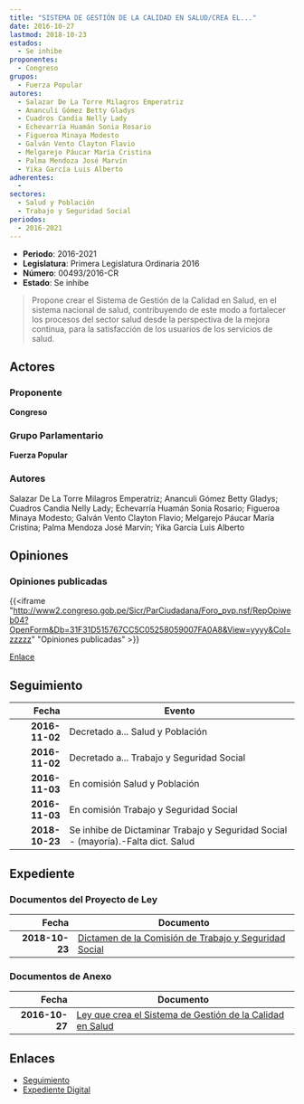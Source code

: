 ```yaml
---
title: "SISTEMA DE GESTIÓN DE LA CALIDAD EN SALUD/CREA EL..."
date: 2016-10-27
lastmod: 2018-10-23
estados: 
  - Se inhibe
proponentes: 
  - Congreso
grupos: 
  - Fuerza Popular
autores: 
  - Salazar De La Torre Milagros Emperatriz
  - Ananculi Gómez Betty Gladys
  - Cuadros Candia Nelly Lady
  - Echevarría Huamán Sonia Rosario
  - Figueroa Minaya Modesto
  - Galván Vento Clayton Flavio
  - Melgarejo Páucar María Cristina
  - Palma Mendoza José Marvín
  - Yika García Luis Alberto
adherentes: 
  - 
sectores: 
  - Salud y Población
  - Trabajo y Seguridad Social
periodos: 
  - 2016-2021
---
```


- **Periodo**: 2016-2021
- **Legislatura**: Primera Legislatura Ordinaria 2016
- **Número**: 00493/2016-CR
- **Estado**: Se inhibe

> Propone crear el Sistema de Gestión de la Calidad en Salud, en el sistema nacional de salud, contribuyendo de este modo a fortalecer los procesos del sector salud desde la perspectiva de la mejora continua, para la satisfacción de los usuarios de los servicios de salud.


## Actores

### Proponente

**Congreso**

### Grupo Parlamentario

**Fuerza Popular**

### Autores

Salazar De La Torre Milagros Emperatriz; Ananculi Gómez Betty Gladys; Cuadros Candia Nelly Lady; Echevarría Huamán Sonia Rosario; Figueroa Minaya Modesto; Galván Vento Clayton Flavio; Melgarejo Páucar María Cristina; Palma Mendoza José Marvín; Yika García Luis Alberto


## Opiniones

### Opiniones publicadas

{{<iframe "http://www2.congreso.gob.pe/Sicr/ParCiudadana/Foro_pvp.nsf/RepOpiweb04?OpenForm&Db=31F31D515767CC5C05258059007FA0A8&View=yyyy&Col=zzzzz" "Opiniones publicadas" >}}

[Enlace](http://www2.congreso.gob.pe/Sicr/ParCiudadana/Foro_pvp.nsf/RepOpiweb04?OpenForm&Db=31F31D515767CC5C05258059007FA0A8&View=yyyy&Col=zzzzz)

## Seguimiento

| Fecha | Evento |
|------:|--------|
| **2016-11-02** | Decretado a... Salud y Población|
| **2016-11-02** | Decretado a... Trabajo y Seguridad Social|
| **2016-11-03** | En comisión Salud y Población|
| **2016-11-03** | En comisión Trabajo y Seguridad Social|
| **2018-10-23** | Se inhibe de Dictaminar Trabajo y Seguridad Social - (mayoría).-Falta dict. Salud|


## Expediente


### Documentos del Proyecto de Ley

| Fecha | Documento |
|------:|--------|
| **2018-10-23** | [Dictamen de la Comisión de Trabajo y Seguridad Social](http://www.leyes.congreso.gob.pe/Documentos/2016_2021/Dictamenes/Proyectos_de_Ley/00493DC22MAY20181023.pdf) |

### Documentos de Anexo

| Fecha | Documento |
|------:|--------|
| **2016-10-27** | [Ley que crea el Sistema de Gestión de la Calidad en Salud](http://www.leyes.congreso.gob.pe/Documentos/2016_2021/Proyectos_de_Ley_y_de_Resoluciones_Legislativas/PL0049320161027..pdf) |

## Enlaces 

- [Seguimiento](http://www2.congreso.gob.pe/Sicr/TraDocEstProc/CLProLey2016.nsf/f7fff46988ca05b1052578e100829cc7/be669c44dcdf66d905258059007fb04f?OpenDocument)
- [Expediente Digital](http://www2.congreso.gob.pe/Sicr/TraDocEstProc/CLProLey2016.nsf/f7fff46988ca05b1052578e100829cc7/be669c44dcdf66d905258059007fb04f?OpenDocument&Click=05257FB7005EB655.eb71d0cf91d8294e05256cdf006b5706/$Body/0.1C6C)
